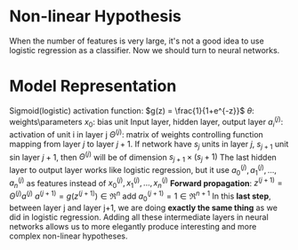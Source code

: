 # Non-linear Hypothesis
When the number of features is very large, it's not a good idea to use logistic regression as a classifier. Now we should turn to neural networks.

# Model Representation
Sigmoid(logistic) activation function: $g(z) = \frac{1}{1+e^{-z}}$
$\theta$: weights\parameters
$x_0$: bias unit
Input layer, hidden layer, output layer
$a_i^{(j)}$: activation of unit i in layer j
$\Theta^{(j)}$: matrix of weights controlling function mapping from layer $j$ to layer $j+1$.
If network have $s_j$ units in layer $j$, $s_{j+1}$ unit sin layer $j+1$, then $\Theta^{(j)}$ will be of dimension $s_{j+1}\times{(s_j+1)}$
The last hidden layer to output layer works like logistic regression, but it use $a^{(j)}_0,a^{(j)}_1,...,a^{(j)}_n$ as features instead of $x^{(j)}_0,x^{(j)}_1,...,x^{(j)}_n$
**Forward propagation**:
$z^{(j+1)}=\Theta^{(j)}{a^{(j)}}$
$a^{(j+1)}=g(z^{(j+1)})\in\Re^{n}$
add $a^{(j+1)}_0=1\in\Re^{n+1}$
In this **last step**, between layer j and layer j+1, we are doing **exactly the same thing** as we did in logistic regression. Adding all these intermediate layers in neural networks allows us to more elegantly produce interesting and more complex non-linear hypotheses.
<!--stackedit_data:
eyJoaXN0b3J5IjpbOTg3MTkzODY5XX0=
-->